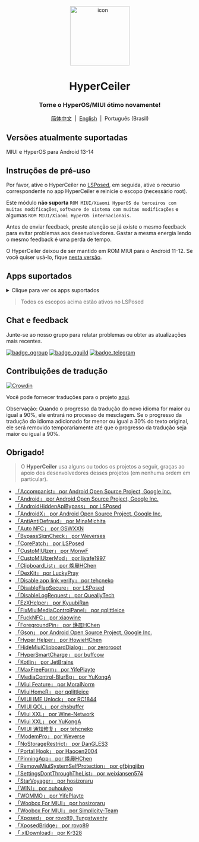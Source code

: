 <div align="center">

<img src="/imgs/icon.png" width="160" height="160" style="display: block; margin: 0 auto;" alt="icon">

# HyperCeiler

### Torne o HyperOS/MIUI ótimo novamente!

[简体中文](/README.md)&nbsp;&nbsp;|&nbsp;&nbsp;[English](/README_en-US.md)&nbsp;&nbsp;|&nbsp;&nbsp;Português (Brasil)

</div>

## Versões atualmente suportadas

MIUI e HyperOS para Android 13-14

## Instruções de pré-uso

Por favor, ative o HyperCeiler no [LSPosed](https://github.com/LSPosed/LSPosed/releases), em seguida, ative o recurso correspondente no app HyperCeiler e reinicie o escopo (necessário root).

Este módulo <b>não suporta</b> `ROM MIUI/Xiaomi HyperOS de terceiros com muitas modificações`, `software de sistema com muitas modificações` e algumas `ROM MIUI/Xiaomi HyperOS internacionais`.

Antes de enviar feedback, preste atenção se já existe o mesmo feedback para evitar problemas aos desenvolvedores. Gastar a mesma energia lendo o mesmo feedback é uma perda de tempo.

O HyperCeiler deixou de ser mantido em ROM MIUI para o Android 11-12. Se você quiser usá-lo, fique [nesta versão](https://github.com/ReChronoRain/Cemiuiler/releases/tag/1.3.130).

## Apps suportados

<details>
    <summary>Clique para ver os apps suportados</summary>

| Nome do app                                    | Nome do pacote                     |
|:-----------------------------------------------|:-----------------------------------|
| Framework do Sistema                           | system                             |
| UI do Sistema                                  | com.android.systemui               |
| Launcher do sistema                            | com.miui.home                      |
| Atualizações                                   | com.android.updater                |
| Joyose                                         | com.xiaomi.joyose                  |
| Configurações Mi                               | com.xiaomi.misettings              |
| Segurança                                      | com.miui.securitycenter            |
| Notas                                          | com.miui.notes                     |
| Papéis de Parede Mi                            | com.miui.miwallpaper               |
| Taplus                                         | com.miui.contentextension          |
| Bullet screen notification                     | com.xiaomi.barrage                 |
| Ui de chamadas                                 | com.android.incallui               |
| Serviços do smartphone                         | com.android.phone                  |
| Bateria e desempenho                           | com.miui.powerkeeper               |
| Mensagens                                      | com.android.mms                    |
| Captura de tela                                | com.miui.screenshot                |
| Calendário                                     | com.android.calendar               |
| Navegador                                      | com.android.browser                |
| Rueban (MTB)                                   | com.xiaomi.mtb                     |
| Gravador de Tela                               | com.miui.screenrecorder            |
| Permissões                                     | com.lbe.security.miui              |
| Configurações                                  | com.android.settings               |
| Sogou Keyboard for MIUI                        | com.sohu.inputmethod.sogou.xiaomi  |
| Clima                                          | com.miui.weather2                  |
| Serviços de interconectividade                 | com.milink.service                 |
| Armazenamento externo                          | com.android.externalstorage        |
| Tela sempre ativa e editor da Tela de bloqueio | com.miui.aod                       |
| Arquivos                                       | com.android.fileexplorer           |
| Plugin de serviço de sistema                   | com.miui.securityadd               |
| Downloads                                      | com.android.providers.downloads.ui |
| Downloads                                      | com.android.providers.downloads    |
| Galeria                                        | com.miui.gallery                   |
| Mi Canvas                                      | com.miui.creation                  |
| Compartilhamento Mi                            | com.miui.mishare.connectivity      |
| Editor da Galeria                              | com.miui.mediaeditor               |
| MiCloud                                        | com.miui.cloudservice              |
| Smart Cards                                    | com.miui.tsmclient                 |
| iFlytek IME for MIUI                           | com.iflytek.inputmethod.miui       |
| Instalador de Pacotes                          | com.miui.packageinstaller          |
| GetApps                                        | com.xiaomi.market                  |
| Assistente                                     | com.miui.personalassistant         |
| Temas                                          | com.android.thememanager           |
| Componentes de segurança do HyperOS            | com.miui.guardprovider             |
| Câmera                                         | com.android.camera                 |
| Mi AI Translate                                | com.xiaomi.aiasst.vision           |
| Scanner                                        | com.xiaomi.scanner                 |
| Mi AI                                          | com.miui.voiceassist               |
| Serviço NFC                                    | com.android.nfc                    |
| Fones de ouvido                                | com.miui.misound                   |
| Backup                                         | com.miui.backup                    |
| Mi Mover                                       | com.miui.huanji                    |
| MiTrustService                                 | com.xiaomi.trustservice            |

</details>

> Todos os escopos acima estão ativos no LSPosed

## Chat e feedback

Junte-se ao nosso grupo para relatar problemas ou obter as atualizações mais recentes.

[![badge_qgroup]][qgroup_url]
[![badge_qguild]][qguild_url]
[![badge_telegram]][telegram_url]

## Contribuições de tradução

[![Crowdin](https://badges.crowdin.net/cemiuiler/localized.svg)](https://crowdin.com/project/cemiuiler)

Você pode fornecer traduções para o projeto [aqui](https://crwd.in/cemiuiler).

Observação: Quando o progresso da tradução do novo idioma for maior ou igual a 90%, ele entrará no processo de mesclagem. Se o progresso da tradução do idioma adicionado for menor ou igual a 30% do texto original, ele será removido temporariamente até que o progresso da tradução seja maior ou igual a 90%.

## Obrigado!

> O <b>HyperCeiler</b> usa alguns ou todos os projetos a seguir, graças ao apoio dos desenvolvedores desses projetos (em nenhuma ordem em particular).

- [「Accompanist」 por Android Open Source Project, Google Inc.](https://google.github.io/accompanist)
- [「Android」 por Android Open Source Project, Google Inc.](https://source.android.google.cn/license)
- [「AndroidHiddenApiBypass」 por LSPosed](https://github.com/LSPosed/AndroidHiddenApiBypass)
- [「AndroidX」 por Android Open Source Project, Google Inc.](https://github.com/androidx/androidx)
- [「AntiAntiDefraud」 por MinaMichita](https://github.com/MinaMichita/AntiAntiDefraud)
- [「Auto NFC」 por GSWXXN](https://github.com/GSWXXN/AutoNFC)
- [「BypassSignCheck」 por Weverses](https://github.com/Weverses/BypassSignCheck)
- [「CorePatch」 por LSPosed](https://github.com/LSPosed/CorePatch)
- [「CustoMIUIzer」 por MonwF](https://github.com/MonwF/customiuizer)
- [「CustoMIUIzerMod」 por liyafe1997](https://github.com/liyafe1997/CustoMIUIzerMod)
- [「ClipboardList」 por 焕晨HChen](https://github.com/HChenX/ClipboardList)
- [「DexKit」 por LuckyPray](https://github.com/LuckyPray/DexKit)
- [「Disable app link verify」 por tehcneko](https://github.com/Xposed-Modules-Repo/io.github.tehcneko.applinkverify)
- [「DisableFlagSecure」 por LSPosed](https://github.com/LSPosed/DisableFlagSecure)
- [「DisableLogRequest」 por QueallyTech](https://github.com/QueallyTech/DisableLogRequest)
- [「EzXHelper」 por KyuubiRan](https://github.com/KyuubiRan/EzXHelper)
- [「FixMiuiMediaControlPanel」 por qqlittleice](https://github.com/qqlittleice/FixMiuiMediaControlPanel)
- [「FuckNFC」 por xiaowine](https://github.com/xiaowine/FuckNFC)
- [「ForegroundPin」 por 焕晨HChen](https://github.com/HChenX/ForegroundPin)
- [「Gson」 por Android Open Source Project, Google Inc.](https://github.com/google/gson)
- [「Hyper Helper」 por HowieHChen](https://github.com/HowieHChen/XiaomiHelper)
- [「HideMiuiClipboardDialog」 por zerorooot](https://github.com/zerorooot/HideMiuiClipboardDialog)
- [「HyperSmartCharge」 por buffcow](https://github.com/buffcow/HyperSmartCharge)
- [「Kotlin」 por JetBrains](https://github.com/JetBrains/kotlin)
- [「MaxFreeForm」 por YifePlayte](https://github.com/YifePlayte/MaxFreeForm)
- [「MediaControl-BlurBg」 por YuKongA](https://github.com/YuKongA/MediaControl-BlurBg)
- [「Miui Feature」 por MoralNorm](https://github.com/moralnorm/miui_feature)
- [「MiuiHomeR」 por qqlittleice](https://github.com/qqlittleice/MiuiHome_R)
- [「MIUI IME Unlock」 por RC1844](https://github.com/RC1844/MIUI_IME_Unlock)
- [「MIUI QOL」 por chsbuffer](https://github.com/chsbuffer/MIUIQOL)
- [「Miui XXL」 por Wine-Network](https://github.com/Wine-Network/Miui_XXL)
- [「Miui XXL」 por YuKongA](https://github.com/YuKongA/Miui_XXL)
- [「MIUI 通知修复」 por tehcneko](https://github.com/Xposed-Modules-Repo/io.github.tehcneko.miuinotificationfix)
- [「ModemPro」 por Weverse](https://github.com/Weverses/ModemPro)
- [「NoStorageRestrict」 por DanGLES3](https://github.com/Xposed-Modules-Repo/com.github.dan.nostoragerestrict)
- [「Portal Hook」 por Haocen2004](https://github.com/Haocen2004/PortalHook)
- [「PinningApp」 por 焕晨HChen](https://github.com/HChenX/PinningApp)
- [「RemoveMiuiSystemSelfProtection」 por gfbjngjibn](https://github.com/gfbjngjibn/RemoveMiuiSystemSelfProtection)
- [「SettingsDontThroughTheList」 por weixiansen574](https://github.com/weixiansen574/settingsdontthroughthelist)
- [「StarVoyager」 por hosizoraru](https://github.com/hosizoraru/StarVoyager)
- [「WINI」 por ouhoukyo](https://github.com/ouhoukyo/WINI)
- [「WOMMO」 por YifePlayte](https://github.com/YifePlayte/WOMMO)
- [「Woobox For MIUI」 por hosizoraru](https://github.com/hosizoraru/WooBoxForMIUI)
- [「Woobox For MIUI」 por Simplicity-Team](https://github.com/Simplicity-Team/WooBoxForMIUI)
- [「Xposed」 por rovo89, Tungstwenty](https://github.com/rovo89/XposedBridge)
- [「XposedBridge」 por rovo89](https://github.com/rovo89/XposedBridge)
- [「.xlDownload」 por Kr328](https://github.com/Kr328/.xlDownload)

[qgroup_url]: https://jq.qq.com/?_wv=1027&k=TedCJq8V

[badge_qgroup]: https://img.shields.io/badge/QQ-Grupo-4DB8FF?style=for-the-badge&logo=tencentqq

[qguild_url]: https://pd.qq.com/s/35ooe0ssj

[badge_qguild]: https://img.shields.io/badge/QQ-Canal-4991D3?style=for-the-badge&logo=tencentqq

[telegram_url]: https://t.me/cemiuiler

[badge_telegram]: https://img.shields.io/badge/dynamic/json?style=for-the-badge&color=2CA5E0&label=Telegram&logo=telegram&query=%24.data.totalSubs&url=https%3A%2F%2Fapi.spencerwoo.com%2Fsubstats%2F%3Fsource%3Dtelegram%26queryKey%3Dcemiuiler
